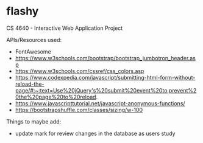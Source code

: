 # flashy
CS 4640 -  Interactive Web Application Project

APIs/Resources used:
* FontAwesome
* https://www.w3schools.com/bootstrap/bootstrap_jumbotron_header.asp
* https://www.w3schools.com/cssref/css_colors.asp
* https://www.codexpedia.com/javascript/submitting-html-form-without-reload-the-page/#:~:text=Use%20jQuery's%20submit%20event%20to,prevent%20the%20page%20to%20reload.
* https://www.javascripttutorial.net/javascript-anonymous-functions/
* https://bootstrapshuffle.com/classes/sizing/w-100

Things to maybe add:
* update mark for review changes in the database as users study
